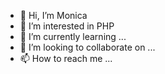 - 👋 Hi, I’m Monica
- 👀 I’m interested in PHP
- 🌱 I’m currently learning ...
- 💞️ I’m looking to collaborate on ...
- 📫 How to reach me ...

<!---
Mooncode29/Mooncode29 is a ✨ special ✨ repository because its `README.md` (this file) appears on your GitHub profile.
You can click the Preview link to take a look at your changes.
--->

